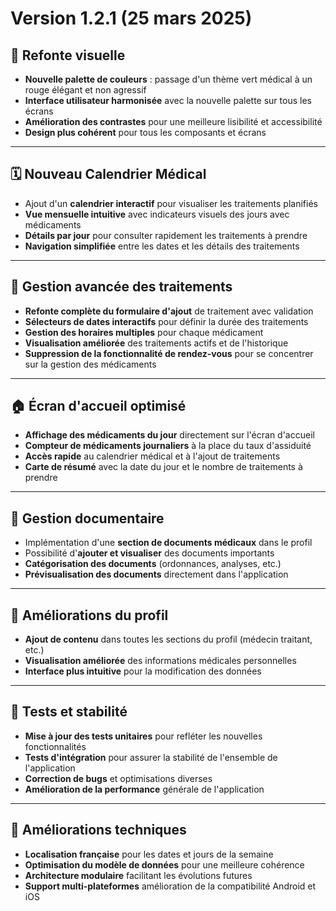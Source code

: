 # Version 1.2.1 (25 mars 2025)

## 🎨 **Refonte visuelle**  

- **Nouvelle palette de couleurs** : passage d'un thème vert médical à un rouge élégant et non agressif
- **Interface utilisateur harmonisée** avec la nouvelle palette sur tous les écrans
- **Amélioration des contrastes** pour une meilleure lisibilité et accessibilité
- **Design plus cohérent** pour tous les composants et écrans

---

## 🗓️ **Nouveau Calendrier Médical**  

- Ajout d'un **calendrier interactif** pour visualiser les traitements planifiés
- **Vue mensuelle intuitive** avec indicateurs visuels des jours avec médicaments
- **Détails par jour** pour consulter rapidement les traitements à prendre
- **Navigation simplifiée** entre les dates et les détails des traitements

---

## 💊 **Gestion avancée des traitements**  

- **Refonte complète du formulaire d'ajout** de traitement avec validation
- **Sélecteurs de dates interactifs** pour définir la durée des traitements
- **Gestion des horaires multiples** pour chaque médicament
- **Visualisation améliorée** des traitements actifs et de l'historique
- **Suppression de la fonctionnalité de rendez-vous** pour se concentrer sur la gestion des médicaments

---

## 🏠 **Écran d'accueil optimisé**  

- **Affichage des médicaments du jour** directement sur l'écran d'accueil
- **Compteur de médicaments journaliers** à la place du taux d'assiduité
- **Accès rapide** au calendrier médical et à l'ajout de traitements
- **Carte de résumé** avec la date du jour et le nombre de traitements à prendre

---

## 📄 **Gestion documentaire**  

- Implémentation d'une **section de documents médicaux** dans le profil
- Possibilité d'**ajouter et visualiser** des documents importants
- **Catégorisation des documents** (ordonnances, analyses, etc.)
- **Prévisualisation des documents** directement dans l'application

---

## 👤 **Améliorations du profil**  

- **Ajout de contenu** dans toutes les sections du profil (médecin traitant, etc.)
- **Visualisation améliorée** des informations médicales personnelles
- **Interface plus intuitive** pour la modification des données

---

## 🧪 **Tests et stabilité**  

- **Mise à jour des tests unitaires** pour refléter les nouvelles fonctionnalités
- **Tests d'intégration** pour assurer la stabilité de l'ensemble de l'application
- **Correction de bugs** et optimisations diverses
- **Amélioration de la performance** générale de l'application

---

## 📱 **Améliorations techniques**  

- **Localisation française** pour les dates et jours de la semaine
- **Optimisation du modèle de données** pour une meilleure cohérence
- **Architecture modulaire** facilitant les évolutions futures
- **Support multi-plateformes** amélioration de la compatibilité Android et iOS
